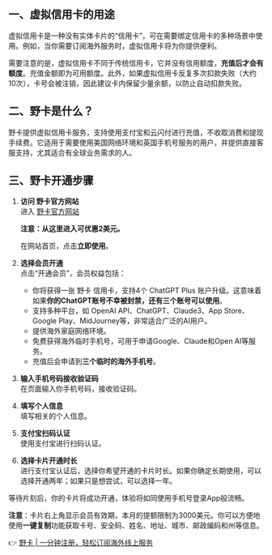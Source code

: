 ## 一、虚拟信用卡的用途

虚拟信用卡是一种没有实体卡片的“信用卡”，可在需要绑定信用卡的多种场景中使用。例如，当你需要订阅海外服务时，虚拟信用卡将为你提供便利。

需要注意的是，虚拟信用卡不同于传统信用卡，它并没有信用额度，**充值后才会有额度**。充值金额即为可用额度。此外，如果虚拟信用卡反复多次扣款失败（大约10次），卡号会被注销，因此建议卡内保留少量余额，以防止自动扣款失败。

## 二、野卡是什么？

野卡提供虚拟信用卡服务，支持使用支付宝和云闪付进行充值，不收取消费和提现手续费。它适用于需要使用美国网络环境和英国手机号服务的用户，并提供直接客服支持，尤其适合有全球业务需求的人。

## 三、野卡开通步骤

1. **访问 野卡官方网站**  
   进入 [野卡官方网站](https://bit.ly/bewildcard)

   **注意：从这里进入可优惠2美元。**

   在网站首页，点击**立即使用**。

2. **选择会员开通**  
   点击“开通会员”，会员权益包括：
   - 你将获得一张 野卡 信用卡，支持4个 ChatGPT Plus 账户升级。这意味着如果**你的ChatGPT账号不幸被封禁，还有三个账号可以使用**。
   - 支持多种平台，如 OpenAI API、ChatGPT、Claude3、App Store、Google Play、MidJourney等，非常适合广泛的AI用户。
   - 提供海外家庭网络环境。
   - 免费获得海外临时手机号，可用于申请Google、Claude和Open AI等服务。
   - 充值后会申请到**三个临时的海外手机号**。

3. **输入手机号码接收验证码**  
   在页面输入你手机号码，接收验证码。

4. **填写个人信息**  
   填写相关的个人信息。

5. **支付宝扫码认证**  
   使用支付宝进行扫码认证。

6. **选择卡片开通时长**  
   进行支付宝认证后，选择你希望开通的卡片时长。如果你确定长期使用，可以选择开通两年；如果只是想尝试，可以选择一年。

等待片刻后，你的卡片将成功开通，体验将如同使用手机号登录App般流畅。

**注意**：卡片右上角显示会员有效期，本月的提额限制为3000美元。你可以方便地使用**一键复制**功能获取卡号、安全码、姓名、地址、城市、邮政编码和州等信息。

👉 [野卡 | 一分钟注册，轻松订阅海外线上服务](https://bit.ly/bewildcard)